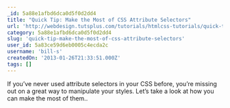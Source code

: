 ```yaml
---
_id: 5a88e1afbd6dca0d5f0d2dd4
title: "Quick Tip: Make the Most of CSS Attribute Selectors"
url: 'http://webdesign.tutsplus.com/tutorials/htmlcss-tutorials/quick-tip-make-the-most-of-css-attribute-selectors/'
category: 5a88e1afbd6dca0d5f0d2dd4
slug: 'quick-tip-make-the-most-of-css-attribute-selectors'
user_id: 5a83ce59d6eb0005c4ecda2c
username: 'bill-s'
createdOn: '2013-01-26T21:33:51.000Z'
tags: []
---
```


If you’ve never used attribute selectors in your CSS before, you’re missing out on a great way to manipulate your styles. Let’s take a look at how you can make the most of them..

